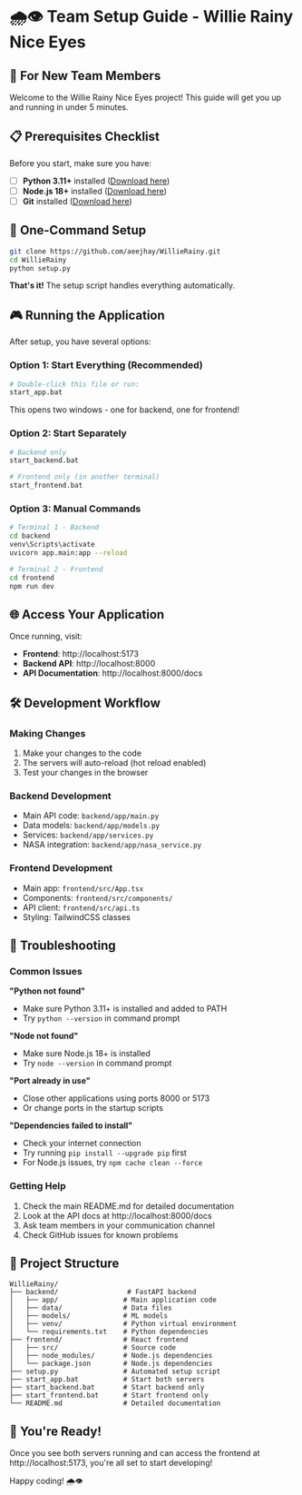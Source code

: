 # 🌧️👁️ Team Setup Guide - Willie Rainy Nice Eyes

## 🎯 For New Team Members

Welcome to the Willie Rainy Nice Eyes project! This guide will get you up and running in under 5 minutes.

## 📋 Prerequisites Checklist

Before you start, make sure you have:
- [ ] **Python 3.11+** installed ([Download here](https://www.python.org/downloads/))
- [ ] **Node.js 18+** installed ([Download here](https://nodejs.org/))
- [ ] **Git** installed ([Download here](https://git-scm.com/downloads))

## 🚀 One-Command Setup

```bash
git clone https://github.com/aeejhay/WillieRainy.git
cd WillieRainy
python setup.py
```

**That's it!** The setup script handles everything automatically.

## 🎮 Running the Application

After setup, you have several options:

### Option 1: Start Everything (Recommended)
```bash
# Double-click this file or run:
start_app.bat
```
This opens two windows - one for backend, one for frontend!

### Option 2: Start Separately
```bash
# Backend only
start_backend.bat

# Frontend only (in another terminal)
start_frontend.bat
```

### Option 3: Manual Commands
```bash
# Terminal 1 - Backend
cd backend
venv\Scripts\activate
uvicorn app.main:app --reload

# Terminal 2 - Frontend
cd frontend
npm run dev
```

## 🌐 Access Your Application

Once running, visit:
- **Frontend**: http://localhost:5173
- **Backend API**: http://localhost:8000
- **API Documentation**: http://localhost:8000/docs

## 🛠️ Development Workflow

### Making Changes
1. Make your changes to the code
2. The servers will auto-reload (hot reload enabled)
3. Test your changes in the browser

### Backend Development
- Main API code: `backend/app/main.py`
- Data models: `backend/app/models.py`
- Services: `backend/app/services.py`
- NASA integration: `backend/app/nasa_service.py`

### Frontend Development
- Main app: `frontend/src/App.tsx`
- Components: `frontend/src/components/`
- API client: `frontend/src/api.ts`
- Styling: TailwindCSS classes

## 🐛 Troubleshooting

### Common Issues

**"Python not found"**
- Make sure Python 3.11+ is installed and added to PATH
- Try `python --version` in command prompt

**"Node not found"**
- Make sure Node.js 18+ is installed
- Try `node --version` in command prompt

**"Port already in use"**
- Close other applications using ports 8000 or 5173
- Or change ports in the startup scripts

**"Dependencies failed to install"**
- Check your internet connection
- Try running `pip install --upgrade pip` first
- For Node.js issues, try `npm cache clean --force`

### Getting Help

1. Check the main README.md for detailed documentation
2. Look at the API docs at http://localhost:8000/docs
3. Ask team members in your communication channel
4. Check GitHub issues for known problems

## 📁 Project Structure

```
WillieRainy/
├── backend/                 # FastAPI backend
│   ├── app/                # Main application code
│   ├── data/               # Data files
│   ├── models/             # ML models
│   ├── venv/               # Python virtual environment
│   └── requirements.txt    # Python dependencies
├── frontend/               # React frontend
│   ├── src/                # Source code
│   ├── node_modules/       # Node.js dependencies
│   └── package.json        # Node.js dependencies
├── setup.py                # Automated setup script
├── start_app.bat           # Start both servers
├── start_backend.bat       # Start backend only
├── start_frontend.bat      # Start frontend only
└── README.md               # Detailed documentation
```

## 🎉 You're Ready!

Once you see both servers running and can access the frontend at http://localhost:5173, you're all set to start developing!

Happy coding! 🌧️👁️
